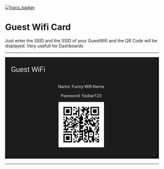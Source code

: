 
[![hacs_badge](https://img.shields.io/badge/HACS-Custom-41BDF5.svg?style=for-the-badge)](https://github.com/hacs/integration)

# Guest Wifi Card 

Just enter the SSID and the SSID of your GuestWifi and the
QR Code will be displayed. Very usefull for Dashboards

***

![screenshot](img/screenshot.png)

***